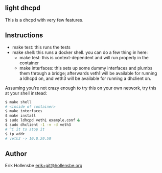 ## light dhcpd

This is a dhcpd with very few features.

## Instructions

- make test: this runs the tests
- make shell: this runs a docker shell. you can do a few thing in here:
  - make test: this is context-dependent and will run properly in the container
  - make interfaces: this sets up some dummy interfaces and plumbs them through
    a bridge; afterwards veth1 will be available for running a ldhcpd on, and
    veth3 will be available for running a dhclient on.

Assuming you're not crazy enough to try this on your own network, try this at
your shell instead:

```bash
$ make shell
# <inside of container>
$ make interfaces
$ make install
$ sudo ldhcpd veth1 example.conf &
$ sudo dhclient -1 -v -d veth3
# ^C it to stop it
$ ip addr
# veth3 -> 10.0.20.50
```

## Author

Erik Hollensbe <erik+git@hollensbe.org>

